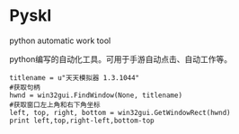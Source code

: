 # Pyskl
 python automatic work  tool

python编写的自动化工具。可用于手游自动点击、自动工作等。

```
titlename = u"天天模拟器 1.3.1044"
#获取句柄
hwnd = win32gui.FindWindow(None, titlename)
#获取窗口左上角和右下角坐标
left, top, right, bottom = win32gui.GetWindowRect(hwnd)
print left,top,right-left,bottom-top
```

